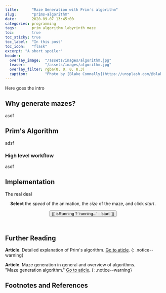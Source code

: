 ```yaml
---
title:      "Maze Generation with Prim's algorithm"
slug:       "prims-algorithm"
date:       2020-09-07 13:45:00
categories: programming
tags:       prim algorithm labyrinth maze
toc:        true
toc_sticky: true
toc_label:  "In this post"
toc_icon:   "flask"
excerpt: "A short spoiler"
header:
  overlay_image:  "/assets/images/algorithm.jpg"
  teaser:         "/assets/images/algorithm.jpg"
  overlay_filter: rgba(0, 0, 0, 0.3)
  caption:        "Photo by [Blake Connally](https://unsplash.com/@blakeconnally) on Unsplash"
---
```


Here goes the intro

## Why generate mazes?
asdf

## Prim's Algorithm
adsf

### High level workflow
asdf

## Implementation
The real deal

<div class="interactive-demo" id="prims-visualization">
    <header class="header">
        <p class="explanation"><b>Select</b> the <em>speed</em> of the
         animation, the <em>size</em> of the maze, and click <em>start</em>.
        </p>
        <div class="form">
            <div class="options">
            <template v-for="(value, readable, idx) in availableDelays">
                <input v-model="delay" v-bind:id="'delay-'+value" v-bind:value="value" name="delay" type="radio" class="group"/>
                <label v-bind:for="'delay-'+value">[[ readable ]]</label>
            </template>
            </div>
            <div class="options">
            <template v-for="value in availableSizes">
                <input v-model="size" v-bind:id="'size-'+value" v-bind:value="value" name="size" type="radio" class="group" v-bind:disabled="isRunning"/>
                <label v-bind:for="'size-'+value">[[ value ]]</label>
            </template>
            </div>
            <button class="btn btn--large" v-bind:class="{'btn--info': !isRunning, 'btn--secondary': isRunning}" v-on:click="start" v-bind:disabled="isRunning">
                <i class="fas" v-bind:class="{'fa-play': !isRunning, 'fa-running': isRunning}"></i>
                <span>[[ isRunning ? 'running...' : 'start' ]]</span>
            </button>
        </div>
    </header>
    <section class="graph" id="maze-container">
        <canvas id="maze" v-bind:width="canvasSize.width" v-bind:height="canvasSize.height"></canvas>
    </section>
</div>

## Further Reading
**Article**. Detailed explanation of Prim's algorithm.
[Go to aticle](https://en.wikipedia.org/wiki/Prim%27s_algorithm).
{: .notice--warning}

**Article**. Maze generation in general and overview of algorithms.<br>
"Maze generation algorithm."
[Go to aticle](https://en.wikipedia.org/wiki/Maze_generation_algorithm).
{: .notice--warning}

## Footnotes and References
[^ncsc2019]: Most hacked passwords revealed as UK cyber survey exposes gaps in online security. [URL](https://www.ncsc.gov.uk/news/most-hacked-passwords-revealed-as-uk-cyber-survey-exposes-gaps-in-online-security). Accessed: 2020-09-05.
[^krebsSanix]: Bryan Krebs. Ukraine Nabs Suspect in 773M Password 'Megabreach'. [URL](https://krebsonsecurity.com/2020/05/ukraine-nabs-suspect-in-773m-password-megabreach/). Published: 2019-05-19.

# <script src="https://cdn.jsdelivr.net/npm/vue"></script>
<script src="https://cdn.jsdelivr.net/npm/vue/dist/vue.js"></script>
<script src="/assets/js/prims.js"></script>
